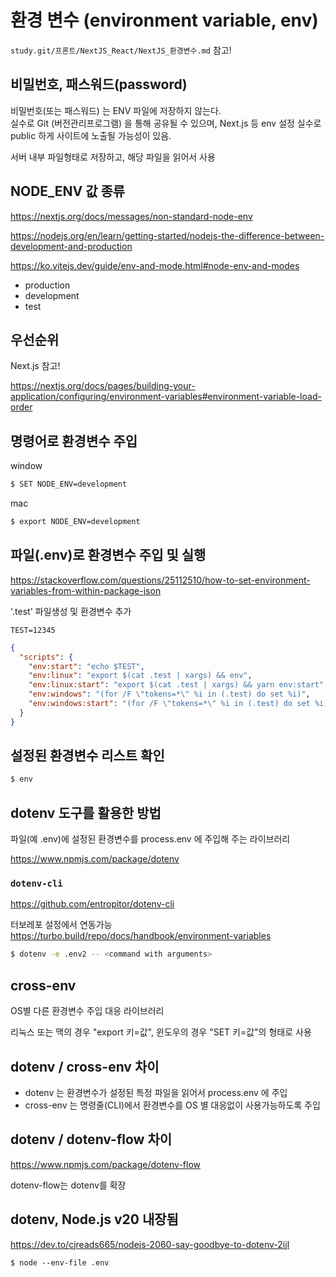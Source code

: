 # 환경 변수 (environment variable, env)

`study.git/프론트/NextJS_React/NextJS_환경변수.md` 참고!

## 비밀번호, 패스워드(password)

비밀번호(또는 패스워드) 는 ENV 파일에 저장하지 않는다.  
실수로 Git (버전관리프로그램) 을 통해 공유될 수 있으며, Next.js 등 env 설정 실수로 public 하게 사이트에 노출될 가능성이 있음.

서버 내부 파일형태로 저장하고, 해당 파일을 읽어서 사용

## NODE_ENV 값 종류

https://nextjs.org/docs/messages/non-standard-node-env

https://nodejs.org/en/learn/getting-started/nodejs-the-difference-between-development-and-production

https://ko.vitejs.dev/guide/env-and-mode.html#node-env-and-modes

- production
- development
- test

## 우선순위

Next.js 참고!

https://nextjs.org/docs/pages/building-your-application/configuring/environment-variables#environment-variable-load-order

## 명령어로 환경변수 주입

window

```bash
$ SET NODE_ENV=development
```

mac

```bash
$ export NODE_ENV=development
```

## 파일(.env)로 환경변수 주입 및 실행

https://stackoverflow.com/questions/25112510/how-to-set-environment-variables-from-within-package-json

'.test' 파일생성 및 환경변수 추가

```
TEST=12345
```

```json
{
  "scripts": {
    "env:start": "echo $TEST",
    "env:linux": "export $(cat .test | xargs) && env",
    "env:linux:start": "export $(cat .test | xargs) && yarn env:start",
    "env:windows": "(for /F \"tokens=*\" %i in (.test) do set %i)",
    "env:windows:start": "(for /F \"tokens=*\" %i in (.test) do set %i) && yarn env:start"
  }
}
```

## 설정된 환경변수 리스트 확인

```bash
$ env
```

## dotenv 도구를 활용한 방법

파일(예 .env)에 설정된 환경변수를 process.env 에 주입해 주는 라이브러리

https://www.npmjs.com/package/dotenv

### `dotenv-cli`

https://github.com/entropitor/dotenv-cli

터보레포 설정에서 연동가능  
https://turbo.build/repo/docs/handbook/environment-variables

```bash
$ dotenv -e .env2 -- <command with arguments>
```

## cross-env

OS별 다른 환경변수 주입 대응 라이브러리

리눅스 또는 맥의 경우 "export 키=값", 윈도우의 경우 "SET 키=값"의 형태로 사용

## dotenv / cross-env 차이

- dotenv 는 환경변수가 설정된 특정 파일을 읽어서 process.env 에 주입
- cross-env 는 명령줄(CLI)에서 환경변수를 OS 별 대응없이 사용가능하도록 주입

## dotenv / dotenv-flow 차이

https://www.npmjs.com/package/dotenv-flow

dotenv-flow는 dotenv를 확장

## dotenv, Node.js v20 내장됨

https://dev.to/cjreads665/nodejs-2060-say-goodbye-to-dotenv-2ijl

```
$ node --env-file .env
```
